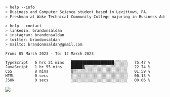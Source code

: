 ````bash
> help --info
> Business and Computer Science student based in Levittown, PA.
> Freshman at Wake Technical Community College majoring in Business Administration.
````

````bash
> help --contact
> linkedin: brandonsaldan
> instagram: brandonsaldan
> twitter: brandonsaldan
> mailto: brandonmsaldan@gmail.com
````

<!--START_SECTION:waka-->

```text
From: 05 March 2023 - To: 12 March 2023

TypeScript   6 hrs 21 mins   ███████████████████░░░░░░   75.47 %
JavaScript   1 hr 55 mins    █████▓░░░░░░░░░░░░░░░░░░░   22.74 %
CSS          8 mins          ▒░░░░░░░░░░░░░░░░░░░░░░░░   01.59 %
HTML         0 secs          ░░░░░░░░░░░░░░░░░░░░░░░░░   00.13 %
JSON         0 secs          ░░░░░░░░░░░░░░░░░░░░░░░░░   00.06 %
```

<!--END_SECTION:waka-->

![](https://komarev.com/ghpvc/?username=brandonsaldan&color=6A8AFF)
